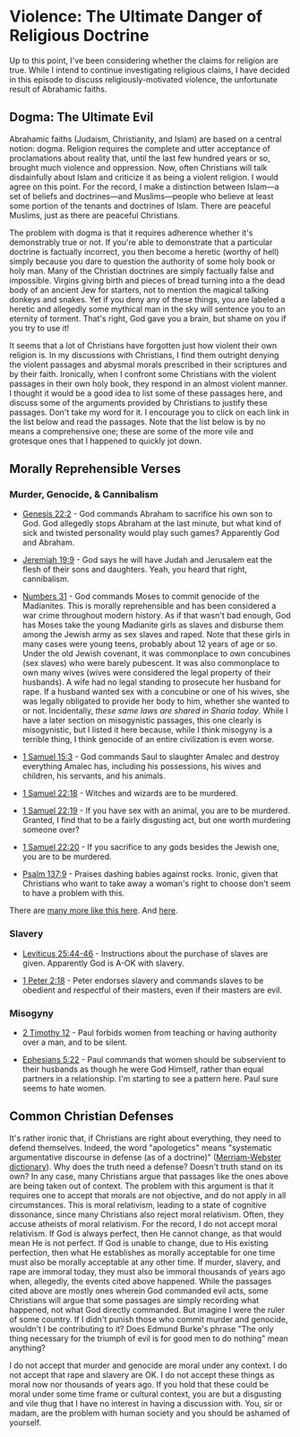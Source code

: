 # Violence: The Ultimate Danger of Religious Doctrine

Up to this point, I've been considering whether the claims for religion are true. While I intend to continue investigating religious claims, I have decided in this episode to discuss religiously-motivated violence, the unfortunate result of Abrahamic faiths.

## Dogma: The Ultimate Evil

Abrahamic faiths (Judaism, Christianity, and Islam) are based on a central notion: dogma. Religion requires the complete and utter acceptance of proclamations about reality that, until the last few hundred years or so, brought much violence and oppression. Now, often Christians will talk disdainfully about Islam and criticize it as being a violent religion. I would agree on this point. For the record, I make a distinction between Islam&mdash;a set of beliefs and doctrines&mdash;and Muslims&mdash;people who believe at least some portion of the tenants and doctrines of Islam. There are peaceful Muslims, just as there are peaceful Christians.

The problem with dogma is that it requires adherence whether it's demonstrably true or not. If you're able to demonstrate that a particular doctrine is factually incorrect, you then become a heretic (worthy of hell) simply because you dare to question the authority of some holy book or holy man. Many of the Christian doctrines are simply factually false and impossible. Virgins giving birth and pieces of bread turning into a the dead body of an ancient Jew for starters, not to mention the magical talking donkeys and snakes. Yet if you deny any of these things, you are labeled a heretic and allegedly some mythical man in the sky will sentence you to an eternity of torment. That's right, God gave you a brain, but shame on you if you try to use it!

It seems that a lot of Christians have forgotten just how violent their own religion is. In my discussions with Christians, I find them outright denying the violent passages and abysmal morals prescribed in their scriptures and by their faith. Ironically, when I confront some Christians with the violent passages in their own holy book, they respond in an almost violent manner. I thought it would be a good idea to list some of these passages here, and discuss some of the arguments provided by Christians to justify these passages. Don't take my word for it. I encourage you to click on each link in the list below and read the passages. Note that the list below is by no means a comprehensive one; these are some of the more vile and grotesque ones that I happened to quickly jot down.

## Morally Reprehensible Verses

### Murder, Genocide, & Cannibalism

-   [Genesis 22:2](http://biblehub.com/genesis/22-2.htm) - God commands Abraham to sacrifice his own son to God. God allegedly stops Abraham at the last minute, but what kind of sick and twisted personality would play such games? Apparently God and Abraham.

-   [Jeremiah 19:9](http://biblehub.com/jeremiah/19-9.htm) - God says he will have Judah and Jerusalem eat the flesh of their sons and daughters. Yeah, you heard that right, cannibalism.

-   [Numbers 31](http://www.drbo.org/chapter/04031.htm) - God commands Moses to commit genocide of the Madianites. This is morally reprehensible and has been considered a war crime throughout modern history. As if that wasn't bad enough, God has Moses take the young Madianite girls as slaves and disburse them among the Jewish army as sex slaves and raped. Note that these girls in many cases were young teens, probably about 12 years of age or so. Under the old Jewish covenant, it was commonplace to own concubines (sex slaves) who were barely pubescent. It was also commonplace to own many wives (wives were considered the legal property of their husbands). A wife had no legal standing to prosecute her husband for rape. If a husband wanted sex with a concubine or one of his wives, she was legally obligated to provide her body to him, whether she wanted to or not. Incidentally, *these same laws are shared in Sharia today*. While I have a later section on misogynistic passages, this one clearly is misogynistic, but I listed it here because, while I think misogyny is a terrible thing, I think genocide of an entire civilization is even worse.

-   [1 Samuel 15:3](http://www.drbo.org/x/d?b=drb&bk=9&ch=15&l=3#x) - God commands Saul to slaughter Amalec and destroy everything Amalec has, including his possessions, his wives and children, his servants, and his animals.

-   [1 Samuel 22:18](http://www.drbo.org/x/d?b=drb&bk=2&ch=22&l=18#x) - Witches and wizards are to be murdered.

-   [1 Samuel 22:19](http://www.drbo.org/x/d?b=drb&bk=2&ch=22&l=19#x) - If you have sex with an animal, you are to be murdered. Granted, I find that to be a fairly disgusting act, but one worth murdering someone over?

-   [1 Samuel 22:20](http://www.drbo.org/x/d?b=drb&bk=2&ch=22&l=20#x) - If you sacrifice to any gods besides the Jewish one, you are to be murdered.

-   [Psalm 137:9](http://biblehub.com/psalms/137-9.htm) - Praises dashing babies against rocks. Ironic, given that Christians who want to take away a woman's right to choose don't seem to have a problem with this.

There are [many more like this here](https://valerietarico.com/2009/04/23/if-the-bible-were-law-would-you-qualify-for-the-death-penalty/). And [here](https://www.buzzfeed.com/jessicamisener/7-shocking-bible-verses-you-probably-wont-hear-in-church).

### Slavery

-   [Leviticus 25:44-46](http://biblehub.com/niv/leviticus/25.htm) - Instructions about the purchase of slaves are given. Apparently God is A-OK with slavery.

-   [1 Peter 2:18](http://biblehub.com/1_peter/2-18.htm) - Peter endorses slavery and commands slaves to be obedient and respectful of their masters, even if their masters are evil.

### Misogyny

-   [2 Timothy 12](http://www.drbo.org/x/d?b=drb&bk=61&ch=2&l=12#x) - Paul forbids women from teaching or having authority over a man, and to be silent.

-   [Ephesians 5:22](http://biblehub.com/ephesians/5-22.htm) - Paul commands that women should be subservient to their husbands as though he were God Himself, rather than equal partners in a relationship. I'm starting to see a pattern here. Paul sure seems to hate women.

## Common Christian Defenses

It's rather ironic that, if Christians are right about everything, they need to defend themselves. Indeed, the word "apologetics" means "systematic argumentative discourse in defense (as of a doctrine)" ([Merriam-Webster dictionary](http://www.merriam-webster.com/dictionary/apologetics)). Why does the truth need a defense? Doesn't truth stand on its own? In any case, many Christians argue that passages like the ones above are being taken out of context. The problem with this argument is that it requires one to accept that morals are not objective, and do not apply in all circumstances. This is moral relativism, leading to a state of cognitive dissonance, since many Christians also reject moral relativism. Often, they accuse atheists of moral relativism. For the record, I do not accept moral relativism. If God is always perfect, then He cannot change, as that would mean He is not perfect. If God is unable to change, due to His existing perfection, then what He establishes as morally acceptable for one time must also be morally acceptable at any other time. If murder, slavery, and rape are immoral today, they must also be immoral thousands of years ago when, allegedly, the events cited above happened. While the passages cited above are mostly ones wherein God commanded evil acts, some Christians will argue that some passages are simply recording what happened, not what God directly commanded. But imagine I were the ruler of some country. If I didn't punish those who commit murder and genocide, wouldn't I be contributing to it? Does Edmund Burke's phrase "The only thing necessary for the triumph of evil is for good men to do nothing" mean anything?

I do not accept that murder and genocide are moral under any context. I do not accept that rape and slavery are OK. I do not accept these things as moral now nor thousands of years ago. If you hold that these could be moral under some time frame or cultural context, you are but a disgusting and vile thug that I have no interest in having a discussion with. You, sir or madam, are the problem with human society and you should be ashamed of yourself.
